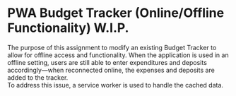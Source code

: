 # PWA Budget Tracker (Online/Offline Functionality) W.I.P.

The purpose of this assignment to modify an existing Budget Tracker to allow for offline access and functionality.  When the application is used in an offline setting, users are still able to enter expenditures and deposits accordingly—when reconnected online, the expenses and deposits are added to the tracker.  
To address this issue, a service worker is used to handle the cached data.
